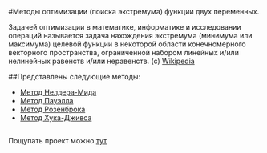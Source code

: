 #Методы оптимизации (поиска экстремума) функции двух переменных.

Задачей оптимизации в математике, информатике и исследовании операций называется задача нахождения экстремума (минимума или максимума) целевой функции в некоторой области конечномерного векторного пространства, ограниченной набором линейных и/или нелинейных равенств и/или неравенств. (с) [Wikipedia](http://ru.wikipedia.org/wiki/%CE%EF%F2%E8%EC%E8%E7%E0%F6%E8%FF)

##Представлены следующие методы:

- [Метод Нелдера-Мида](http://www.machinelearning.ru/wiki/index.php?title=%D0%9C%D0%B5%D1%82%D0%BE%D0%B4_%D0%9D%D0%B5%D0%BB%D0%B4%D0%B5%D1%80%D0%B0-%D0%9C%D0%B8%D0%B4%D0%B0)
- [Метод Пауэлла](http://ru.wikipedia.org/wiki/%D0%9C%D0%B5%D1%82%D0%BE%D0%B4_%D1%81%D0%BE%D0%BF%D1%80%D1%8F%D0%B6%D1%91%D0%BD%D0%BD%D1%8B%D1%85_%D0%B3%D1%80%D0%B0%D0%B4%D0%B8%D0%B5%D0%BD%D1%82%D0%BE%D0%B2)
- [Метод Розенброка](http://bigor.bmstu.ru/?cnt/?doc=MO/ch0603.mod/?cou=MO/base.cou)
- [Метод Хука-Дживса](http://ru.wikipedia.org/wiki/%D0%9C%D0%B5%D1%82%D0%BE%D0%B4_%D0%A5%D1%83%D0%BA%D0%B0_%E2%80%94_%D0%94%D0%B6%D0%B8%D0%B2%D1%81%D0%B0)

##

Пощупать проект можно [тут](http://optimize.newmen.pro)